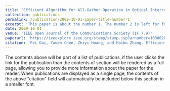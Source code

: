 ```yaml
---
title: "Efficient Algorithm for All-Gather Operation in Optical Interconnect Systems"
collection: publications
permalink: /publication/2009-10-01-paper-title-number-1
excerpt: 'This paper is about the number 1. The number 2 is left for future work.'
date: 2009-10-01
venue: 'IEEE Open Journal of the Communications Society (IF 7.9)'
paperurl: 'https://ieeexplore.ieee.org/stamp/stamp.jsp?arnumber=10380208'
citation: 'Fei Dai, Yawen Chen, Zhiyi Huang, and Haibo Zhang. Efficient Algorithm for All-Gather Operation in Optical Interconnect Systems. IEEE Open Journal of the Communications Society (IF 7.9), 2024.'
---
```


The contents above will be part of a list of publications, if the user clicks the link for the publication than the contents of section will be rendered as a full page, allowing you to provide more information about the paper for the reader. When publications are displayed as a single page, the contents of the above "citation" field will automatically be included below this section in a smaller font.
